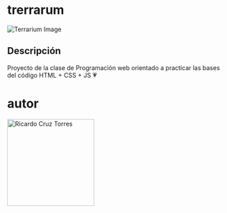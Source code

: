 # trerrarum

![Terrarium Image](./images/terrarium_banner.jpg)

## Descripción
Proyecto de la clase de Programación web orientado 
a practicar las bases del código HTML + CSS + JS 💗

# autor
<img 
src="https://avatars.githubusercontent.com/u/144040501?v=4"
alt="Ricardo Cruz Torres"
width="200"/>